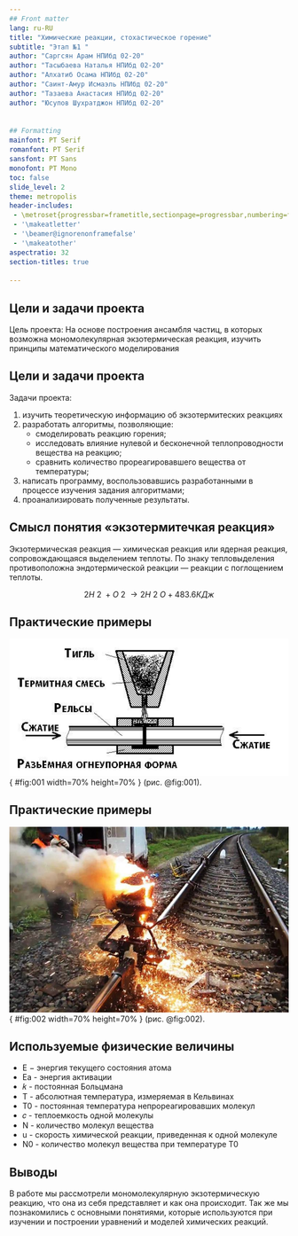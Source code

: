 ```yaml
---
## Front matter
lang: ru-RU
title: "Химические реакции, стохастическое горение"
subtitle: "Этап №1 "
author: "Саргсян Арам НПИбд 02-20"
author: "Тасыбаева Наталья НПИбд 02-20"
author: "Алхатиб Осама НПИбд 02-20"
author: "Саинт-Амур Исмаэль НПИбд 02-20"
author: "Тазаева Анастасия НПИбд 02-20"
author: "Юсупов Шухратджон НПИбд 02-20"


## Formatting
mainfont: PT Serif
romanfont: PT Serif
sansfont: PT Sans
monofont: PT Mono
toc: false
slide_level: 2
theme: metropolis
header-includes:
 - \metroset{progressbar=frametitle,sectionpage=progressbar,numbering=fraction}
 - '\makeatletter'
 - '\beamer@ignorenonframefalse'
 - '\makeatother'
aspectratio: 32
section-titles: true

---
```


## Цели и задачи проекта
Цель проекта: На основе построения ансамбля частиц, в которых
возможна мономолекулярная экзотермическая реакция, изучить принципы математического моделирования

## Цели и задачи проекта
Задачи проекта:
1.	изучить теоретическую информацию об экзотермитеских реакциях
2.	разработать алгоритмы, позволяющие:
	-	смоделировать реакцию горения;
	-	исследовать влияние нулевой и бесконечной теплопроводности вещества на реакцию;
	-	сравнить количество прореагировавшего вещества от температуры;
3.	написать программу, воспользовавшись разработанными в процессе изучения задания алгоритмами;
4.	проанализировать полученные результаты.

## Смысл понятия «экзотермитечкая реакция»
Экзотермическая реакция — химическая реакция или ядерная реакция, сопровождающаяся выделением теплоты. По знаку тепловыделения противоположна эндотермической реакции — реакции с поглощением теплоты.

$$
2 H~2~+O ~2~ → 2H~2~O + 483.6КДж
$$

## Практические примеры
 
![Схема термитноц сварки рельсов](image/image2.jpg) { #fig:001 width=70% height=70% } (рис. @fig:001).

## Практические примеры
 
![Термитная сварка рельсов](image/image3.jpg) { #fig:002 width=70% height=70% } (рис. @fig:002).

## Используемые физические величины

 -	E − энергия текущего состояния атома
 -	Ea - энергия активации 
 -	𝑘 - постоянная Больцмана
 -	T - абсолютная температура, измеряемая в Кельвинах
 -	Т0 - постоянная температура непрореагировавших молекул
 -	𝑐 - теплоемкость одной молекулы
 -	N - количество молекул вещества
 -	u - скорость химической реакции, приведенная к одной молекуле
 -	N0 - количество молекул вещества при температуре T0

## Выводы

В работе мы рассмотрели мономолекулярную экзотермическую реакцию, что она из себя представляет и как она происходит.
Так же мы познакомились с основными понятиями, которые используются при изучении и построении уравнений и моделей химических реакций.



